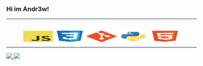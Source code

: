 ### Hi im Andr3w!
<hr>
<div style="display: inline_block" align="center"><br>
  <img align="center" alt="Andr3w-Js" height="30" width="80" src="./icons/javascript-original.svg">
  <img align="center" alt="Andr3w-CSS" height="30" width="80" src="/icons/css3-original.svg">
  <img align="center" alt="Andr3w-git" height="30" width="80" src="/icons/git-original.svg">
  <img align="center" alt="Andr3w-Python" height="30" width="80" src="/icons/python-original.svg">
  <img align="center" alt="Andr3w-flask" height="30" width="80" src="/icons/html5-original.svg">
</div>
<hr>
<div>
  <a href="https://github.com/Andr3wGustavo">
  <img height="180em" src="https://github-readme-stats.vercel.app/api/top-langs/?username=Andr3wGustavo&layout=compact&langs_count=7&theme=dracula"/>
  <img height="180em" src="https://github-readme-stats.vercel.app/api?username=Andr3wGustavo&show_icons=true&theme=dracula&include_all_commits=true&count_private=true"/>
</div>
  

